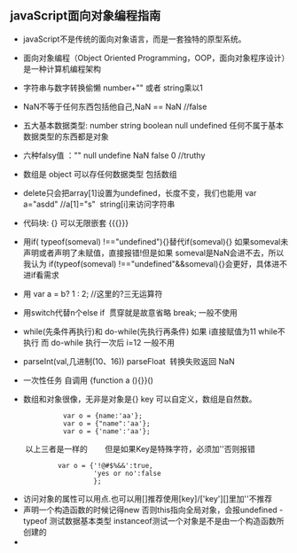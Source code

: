 ## javaScript面向对象编程指南 ##

- javaScript不是传统的面向对象语言，而是一套独特的原型系统。
- 面向对象编程（Object Oriented Programming，OOP，面向对象程序设计）是一种计算机编程架构
- 字符串与数字转换偷懒 number+"" 或者 string乘以1
- NaN不等于任何东西包括他自己,NaN == NaN //false
- 五大基本数据类型: number string boolean null undefined 任何不属于基本数据类型的东西都是对象
- 六种falsy值 ："" null undefine NaN false 0  //truthy
- 数组是 object 可以存任何数据类型 包括数组
- delete只会把array[1]设置为undefined，长度不变，我们也能用 var a="asdd"  //a[1]="s"  string[i]来访问字符串
- 代码块: {} 可以无限嵌套 {{{}}}
- 用if( typeof(someval) !=="undefined"){}替代if(someval){} 如果someval未声明或者声明了未赋值，直接报错!但是如果 someval是NaN会进不去，所以我认为
if(typeof(someval) !=="undefined"&&someval){}会更好，具体进不进if看需求
- 用 var a = b? 1 : 2;  //这里的?三无运算符
- 用switch代替n个else if  贯穿就是故意省略 break; 一般不使用
- while(先条件再执行)和 do-while(先执行再条件) 如果 i直接赋值为11  while不执行 而 do-while 执行一次后 i=12 一般不用
- parseInt(val,几进制(10、16))  parseFloat  转换失败返回 NaN
- 一次性任务 自调用  {function a (){}}()
- 数组和对象很像，无非是对象是{} key 可以自定义，数组是自然数。
    
                var o = {name:'aa'};
                var o = {"name":'aa'};
                var o = {'name':'aa'};
        
        以上三者是一样的
        但是如果Key是特殊字符，必须加''否则报错
        
                var o = {'!@#$%&&':true,
                         'yes or no':false
                         };

- 访问对象的属性可以用点.也可以用[]推荐使用[key]/['key'][]里加''不推荐
- 声明一个构造函数的时候记得new 否则this指向全局对象，会报undefined
-typeof 测试数据基本类型 instanceof测试一个对象是不是由一个构造函数所创建的
-
